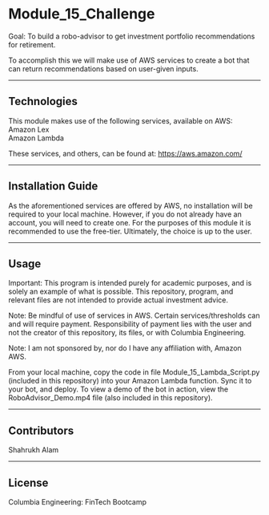 # Module_15_Challenge

Goal: To build a robo-advisor to get investment portfolio recommendations for retirement.   

To accomplish this we will make use of AWS services to create a bot that can return recommendations based on user-given inputs. 

---

## Technologies

This module makes use of the following services, available on AWS:  
Amazon Lex  
Amazon Lambda   

These services, and others, can be found at: https://aws.amazon.com/

---

## Installation Guide

As the aforementioned services are offered by AWS, no installation will be required to your local machine. However, if you do not already have an account, you will need to create one. For the purposes of this module it is recommended to use the free-tier. Ultimately, the choice is up to the user. 

---

## Usage

Important: This program is intended purely for academic purposes, and is solely an example of what is possible. This repository, program, and relevant files are not intended to provide actual investment advice.   

Note: Be mindful of use of services in AWS. Certain services/thresholds can and will require payment. Responsibility of payment lies with the user and not the creator of this repository, its files, or with Columbia Engineering. 

Note: I am not sponsored by, nor do I have any affiliation with, Amazon AWS. 

From your local machine, copy the code in file Module_15_Lambda_Script.py (included in this repository) into your Amazon Lambda function. Sync it to your bot, and deploy. To view a demo of the bot in action, view the RoboAdvisor_Demo.mp4 file (also included in this repository). 

---

## Contributors

Shahrukh Alam

---

## License

Columbia Engineering: FinTech Bootcamp